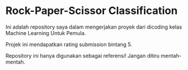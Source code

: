 
# Rock-Paper-Scissor Classification

Ini adalah repository saya dalam mengerjakan proyek dari dicoding kelas Machine Learning Untuk Pemula. 

Projek ini mendapatkan rating submission bintang 5. 

Repository ini hanya digunakan sebagai referensi!
Jangan ditiru mentah-mentah.
